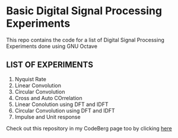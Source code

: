 # Basic Digital Signal Processing Experiments
This repo contains the code for a list of Digital Signal Processing Experiments done using GNU Octave

## LIST OF EXPERIMENTS 
1. Nyquist Rate
2. Linear Convolution
3. Circular Convolution
4. Cross and Auto COrrelation
5. Linear Conolution using DFT and IDFT
6. Circular Convolution using DFT and IDFT
7. Impulse and Unit response

Check out this repository in my CodeBerg page too by clicking [here](https://codeberg.org/Vaishnav_S/dsp_experiments.git)
